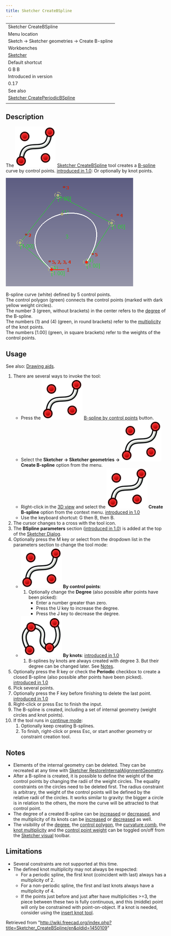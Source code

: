 ```yaml
---
title: Sketcher CreateBSpline
---
```


|                                                                                                    |
| -------------------------------------------------------------------------------------------------- |
| Sketcher CreateBSpline                                                                             |
| Menu location                                                                                      |
| Sketch → Sketcher geometries → Create B-spline                                                     |
| Workbenches                                                                                        |
| [Sketcher](/Sketcher_Workbench "Sketcher Workbench")                                               |
| Default shortcut                                                                                   |
| G B B                                                                                              |
| Introduced in version                                                                              |
| 0.17                                                                                               |
| See also                                                                                           |
| [Sketcher CreatePeriodicBSpline](/Sketcher_CreatePeriodicBSpline "Sketcher CreatePeriodicBSpline") |
|                                                                                                    |

## Description

The ![](/src/assets/images/Sketcher_CreateBSpline.svg) [Sketcher CreateBSpline](/Sketcher_CreateBSpline "Sketcher CreateBSpline") tool creates a [B-spline](/B-Splines "B-Splines") curve by control points. [introduced in 1.0](/Release_notes_1.0 "Release notes 1.0"): Or optionally by knot points.

![](/src/assets/images/Sketcher_CreateBSpline_Example.png)

B-spline curve (white) defined by 5 control points.  
The control polygon (green) connects the control points (marked with dark yellow weight circles).  
The number 3 (green, without brackets) in the center refers to the [degree](/Sketcher_BSplineIncreaseDegree#Description "Sketcher BSplineIncreaseDegree") of the B-spline.  
The numbers (1) and (4) (green, in round brackets) refer to the [multiplicity](/Sketcher_BSplineDecreaseKnotMultiplicity#Description "Sketcher BSplineDecreaseKnotMultiplicity") of the knot points.  
The numbers [1.00] (green, in square brackets) refer to the weights of the control points.

## Usage

See also: [Drawing aids](/Sketcher_Workbench#Drawing_aids "Sketcher Workbench").

1. There are several ways to invoke the tool:
   - Press the ![](/src/assets/images/Sketcher_CreateBSpline.svg) [B-spline by control points](/Sketcher_CreateBSpline "Sketcher CreateBSpline") button.
   - Select the **Sketcher → Sketcher geometries → ![](/src/assets/images/Sketcher_CreateBSpline.svg) Create B-spline** option from the menu.
   - Right-click in the [3D view](/3D_view "3D view") and select the **![](/src/assets/images/Sketcher_CreateBSpline.svg) Create B-spline** option from the context menu. [introduced in 1.0](/Release_notes_1.0 "Release notes 1.0")
   - Use the keyboard shortcut: G then B, then B.
2. The cursor changes to a cross with the tool icon.
3. The **BSpline parameters** section ([introduced in 1.0](/Release_notes_1.0 "Release notes 1.0")) is added at the top of the [Sketcher Dialog](/Sketcher_Dialog "Sketcher Dialog").
4. Optionally press the M key or select from the dropdown list in the parameters section to change the tool mode:
   - ![](/src/assets/images/Sketcher_CreateBSpline.svg) **By control points**:
     1. Optionally change the **Degree** (also possible after points have been picked):
        - Enter a number greater than zero.
        - Press the U key to increase the degree.
        - Press the J key to decrease the degree.
   - ![](/src/assets/images/Sketcher_CreateBSplineByInterpolation.svg) **By knots**: [introduced in 1.0](/Release_notes_1.0 "Release notes 1.0")
     1. B-splines by knots are always created with degree 3. But their degree can be changed later. See [Notes](#Notes).
5. Optionally press the R key or check the **Periodic** checkbox to create a closed B-spline (also possible after points have been picked). [introduced in 1.0](/Release_notes_1.0 "Release notes 1.0")
6. Pick several points.
7. Optionally press the F key before finishing to delete the last point. [introduced in 1.0](/Release_notes_1.0 "Release notes 1.0")
8. Right-click or press Esc to finish the input.
9. The B-spline is created, including a set of internal geometry (weight circles and knot points).
10. If the tool runs in [continue mode](/Sketcher_Workbench#Continue_modes "Sketcher Workbench"):
    1. Optionally keep creating B-splines.
    2. To finish, right-click or press Esc, or start another geometry or constraint creation tool.

## Notes

- Elements of the internal geometry can be deleted. They can be recreated at any time with [Sketcher RestoreInternalAlignmentGeometry](/Sketcher_RestoreInternalAlignmentGeometry "Sketcher RestoreInternalAlignmentGeometry").
- After a B-spline is created, it is possible to define the weight of the control points by changing the radii of the weight circles. The equality constraints on the circles need to be deleted first. The radius constraint is arbitrary, the weight of the control points will be defined by the relative radii of the circles. It works similar to gravity: the bigger a circle is in relation to the others, the more the curve will be attracted to that control point.
- The degree of a created B-spline can be [increased](/Sketcher_BSplineIncreaseDegree "Sketcher BSplineIncreaseDegree") or [decreased](/Sketcher_BSplineDecreaseDegree "Sketcher BSplineDecreaseDegree"), and the multiplicity of its knots can be [increased](/Sketcher_BSplineIncreaseKnotMultiplicity "Sketcher BSplineIncreaseKnotMultiplicity") or [decreased](/Sketcher_BSplineIncreaseKnotMultiplicity "Sketcher BSplineIncreaseKnotMultiplicity") as well.
- The visibility of the [degree](/Sketcher_BSplineDegree "Sketcher BSplineDegree"), the [control polygon](/Sketcher_BSplinePolygon "Sketcher BSplinePolygon"), the [curvature comb](/Sketcher_BSplineComb "Sketcher BSplineComb"), the [knot multiplicity](/Sketcher_BSplineKnotMultiplicity "Sketcher BSplineKnotMultiplicity") and the [control point weight](/Sketcher_BSplinePoleWeight "Sketcher BSplinePoleWeight") can be toggled on/off from the [Sketcher visual](/Sketcher_Workbench#Sketcher_visual "Sketcher Workbench") toolbar.

## Limitations

- Several constraints are not supported at this time.
- The defined knot multiplicity may not always be respected:
  - For a periodic spline, the first knot (coincident with last) always has a multiplicity of 2.
  - For a non-periodic spline, the first and last knots always have a multiplicity of 4.
  - If the points just before and just after have multiplicities >=3, the piece between these two is fully continuous, and this (middle) point will only be constrained with point-on-object. If a knot is needed, consider using the [insert knot tool](/Sketcher_BSplineInsertKnot "Sketcher BSplineInsertKnot").

Retrieved from "<http://wiki.freecad.org/index.php?title=Sketcher_CreateBSpline/en&oldid=1450109>"
